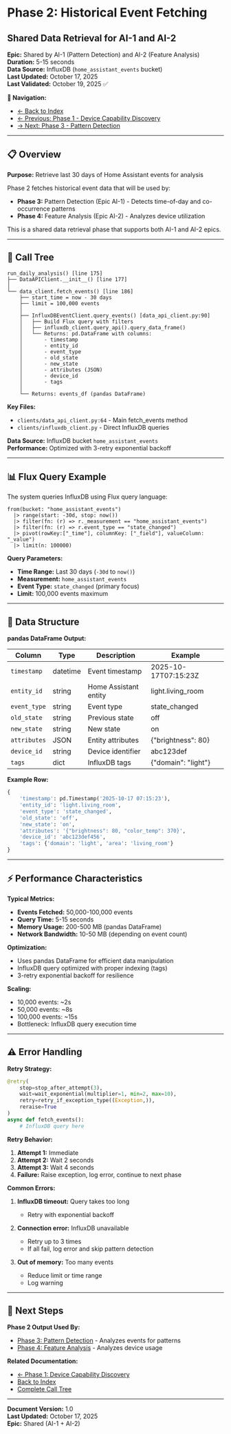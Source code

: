 # Phase 2: Historical Event Fetching
## Shared Data Retrieval for AI-1 and AI-2

**Epic:** Shared by AI-1 (Pattern Detection) and AI-2 (Feature Analysis)  
**Duration:** 5-15 seconds  
**Data Source:** InfluxDB (`home_assistant_events` bucket)  
**Last Updated:** October 17, 2025  
**Last Validated:** October 19, 2025 ✅

**🔗 Navigation:**
- [← Back to Index](AI_AUTOMATION_CALL_TREE_INDEX.md)
- [← Previous: Phase 1 - Device Capability Discovery](AI_AUTOMATION_PHASE1_CAPABILITIES.md)
- [→ Next: Phase 3 - Pattern Detection](AI_AUTOMATION_PHASE3_PATTERNS.md)

---

## 📋 Overview

**Purpose:** Retrieve last 30 days of Home Assistant events for analysis

Phase 2 fetches historical event data that will be used by:
- **Phase 3:** Pattern Detection (Epic AI-1) - Detects time-of-day and co-occurrence patterns
- **Phase 4:** Feature Analysis (Epic AI-2) - Analyzes device utilization

This is a shared data retrieval phase that supports both AI-1 and AI-2 epics.

---

## 🔄 Call Tree

```
run_daily_analysis() [line 175]
├── DataAPIClient.__init__() [line 177]
│
└── data_client.fetch_events() [line 186]
    ├── start_time = now - 30 days
    ├── limit = 100,000 events
    │
    ├── InfluxDBEventClient.query_events() [data_api_client.py:90]
    │   ├── Build Flux query with filters
    │   ├── influxdb_client.query_api().query_data_frame()
    │   └── Returns: pd.DataFrame with columns:
    │       - timestamp
    │       - entity_id
    │       - event_type
    │       - old_state
    │       - new_state
    │       - attributes (JSON)
    │       - device_id
    │       - tags
    │
    └── Returns: events_df (pandas DataFrame)
```

**Key Files:**
- `clients/data_api_client.py:64` - Main fetch_events method
- `clients/influxdb_client.py` - Direct InfluxDB queries

**Data Source:** InfluxDB bucket `home_assistant_events`  
**Performance:** Optimized with 3-retry exponential backoff

---

## 📊 Flux Query Example

The system queries InfluxDB using Flux query language:

```flux
from(bucket: "home_assistant_events")
  |> range(start: -30d, stop: now())
  |> filter(fn: (r) => r._measurement == "home_assistant_events")
  |> filter(fn: (r) => r.event_type == "state_changed")
  |> pivot(rowKey:["_time"], columnKey: ["_field"], valueColumn: "_value")
  |> limit(n: 100000)
```

**Query Parameters:**
- **Time Range:** Last 30 days (`-30d` to `now()`)
- **Measurement:** `home_assistant_events`
- **Event Type:** `state_changed` (primary focus)
- **Limit:** 100,000 events maximum

---

## 🔢 Data Structure

**pandas DataFrame Output:**

| Column | Type | Description | Example |
|--------|------|-------------|---------|
| `timestamp` | datetime | Event timestamp | 2025-10-17T07:15:23Z |
| `entity_id` | string | Home Assistant entity | light.living_room |
| `event_type` | string | Event type | state_changed |
| `old_state` | string | Previous state | off |
| `new_state` | string | New state | on |
| `attributes` | JSON | Entity attributes | {"brightness": 80} |
| `device_id` | string | Device identifier | abc123def |
| `tags` | dict | InfluxDB tags | {"domain": "light"} |

**Example Row:**
```python
{
    'timestamp': pd.Timestamp('2025-10-17 07:15:23'),
    'entity_id': 'light.living_room',
    'event_type': 'state_changed',
    'old_state': 'off',
    'new_state': 'on',
    'attributes': '{"brightness": 80, "color_temp": 370}',
    'device_id': 'abc123def456',
    'tags': {'domain': 'light', 'area': 'living_room'}
}
```

---

## ⚡ Performance Characteristics

**Typical Metrics:**
- **Events Fetched:** 50,000-100,000 events
- **Query Time:** 5-15 seconds
- **Memory Usage:** 200-500 MB (pandas DataFrame)
- **Network Bandwidth:** 10-50 MB (depending on event count)

**Optimization:**
- Uses pandas DataFrame for efficient data manipulation
- InfluxDB query optimized with proper indexing (tags)
- 3-retry exponential backoff for resilience

**Scaling:**
- 10,000 events: ~2s
- 50,000 events: ~8s
- 100,000 events: ~15s
- Bottleneck: InfluxDB query execution time

---

## ⚠️ Error Handling

**Retry Strategy:**

```python
@retry(
    stop=stop_after_attempt(3),
    wait=wait_exponential(multiplier=1, min=2, max=10),
    retry=retry_if_exception_type((Exception,)),
    reraise=True
)
async def fetch_events():
    # InfluxDB query here
```

**Retry Behavior:**
1. **Attempt 1:** Immediate
2. **Attempt 2:** Wait 2 seconds
3. **Attempt 3:** Wait 4 seconds
4. **Failure:** Raise exception, log error, continue to next phase

**Common Errors:**
1. **InfluxDB timeout:** Query takes too long
   - Retry with exponential backoff
   
2. **Connection error:** InfluxDB unavailable
   - Retry up to 3 times
   - If all fail, log error and skip pattern detection
   
3. **Out of memory:** Too many events
   - Reduce limit or time range
   - Log warning

---

## 🔗 Next Steps

**Phase 2 Output Used By:**
- [Phase 3: Pattern Detection](AI_AUTOMATION_PHASE3_PATTERNS.md) - Analyzes events for patterns
- [Phase 4: Feature Analysis](AI_AUTOMATION_PHASE4_FEATURES.md) - Analyzes device usage

**Related Documentation:**
- [← Phase 1: Device Capability Discovery](AI_AUTOMATION_PHASE1_CAPABILITIES.md)
- [Back to Index](AI_AUTOMATION_CALL_TREE_INDEX.md)
- [Complete Call Tree](AI_AUTOMATION_CALL_TREE.md)

---

**Document Version:** 1.0  
**Last Updated:** October 17, 2025  
**Epic:** Shared (AI-1 + AI-2)

